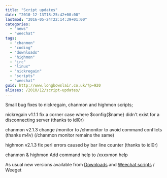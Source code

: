 ```yaml
---
title: "Script updates"
date: "2010-12-13T18:25:42+00:00"
lastmod: "2016-05-24T22:14:39+01:00"
categories: 
  - "news"
  - "weechat"
tags: 
  - "chanmon"
  - "coding"
  - "downloads"
  - "highmon"
  - "irc"
  - "linux"
  - "nickregain"
  - "scripts"
  - "weechat"
guid: http://www.longbowslair.co.uk/?p=920
aliases: /2010/12/script-updates/
---
```


Small bug fixes to nickregain, chanmon and highmon scripts;

nickregain v1.1.1
fix a corner case where $config{$name} didn't exist for a disconnecting server (thanks to idl0r)

chanmon v2.1.3
change /monitor to /chmonitor to avoid command conflicts (thanks m4v) (/chanmon monitor remains the same)

highmon v2.1.3
fix perl errors caused by bar line counter (thanks to idl0r)

chanmon & highmon
Add command help to /xxxxmon help

As usual new versions available from [Downloads](/downloads/) and [Weechat scripts](http://www.weechat.org/scripts/) / Weeget
